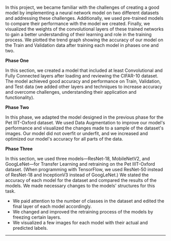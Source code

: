 
In this project, we became familiar with the challenges of creating a good model by implementing a neural network model on two different datasets and addressing these challenges. Additionally, we used pre-trained models to compare their performance with the model we created. Finally, we visualized the weights of the convolutional layers of these trained networks to gain a better understanding of their learning and role in the training process. We plotted the trend graph showing the accuracy of our model on the Train and Validation data after training each model in phases one and two.

**Phase One**

In this section, we created a model that included at least Convolutional and Fully Connected layers after loading and reviewing the CIFAR-10 dataset. The model achieved good accuracy and performance on Train, Validation, and Test data (we added other layers and techniques to increase accuracy and overcome challenges, understanding their application and functionality).

**Phase Two**

In this phase, we adapted the model designed in the previous phase for the Pet IIIT-Oxford dataset. We used Data Augmentation to improve our model's performance and visualized the changes made to a sample of the dataset's images. Our model did not overfit or underfit, and we increased and optimized our model's accuracy for all parts of the data.

**Phase Three**

In this section, we used three models—ResNet-18, MobileNetV2, and GoogLeNet—for Transfer Learning and retraining on the Pet IIIT-Oxford dataset. (When programming with TensorFlow, we used ResNet-50 instead of ResNet-18 and InceptionV3 instead of GoogLeNet.) We stated the accuracy of each model for the dataset and compared the results of the models. We made necessary changes to the models' structures for this task.
- We paid attention to the number of classes in the dataset and edited the final layer of each model accordingly.
- We changed and improved the retraining process of the models by freezing certain layers.
- We visualized a few images for each model with their actual and predicted labels.

---
